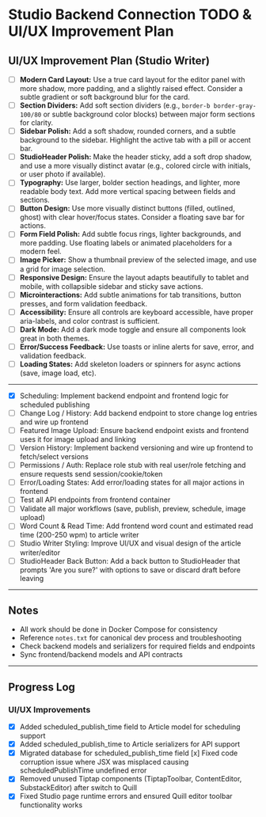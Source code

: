 # Studio Backend Connection TODO & UI/UX Improvement Plan


## UI/UX Improvement Plan (Studio Writer)

- [ ] **Modern Card Layout:** Use a true card layout for the editor panel with more shadow, more padding, and a slightly raised effect. Consider a subtle gradient or soft background blur for the card.
- [ ] **Section Dividers:** Add soft section dividers (e.g., `border-b border-gray-100/80` or subtle background color blocks) between major form sections for clarity.
- [ ] **Sidebar Polish:** Add a soft shadow, rounded corners, and a subtle background to the sidebar. Highlight the active tab with a pill or accent bar.
- [ ] **StudioHeader Polish:** Make the header sticky, add a soft drop shadow, and use a more visually distinct avatar (e.g., colored circle with initials, or user photo if available).
- [ ] **Typography:** Use larger, bolder section headings, and lighter, more readable body text. Add more vertical spacing between fields and sections.
- [ ] **Button Design:** Use more visually distinct buttons (filled, outlined, ghost) with clear hover/focus states. Consider a floating save bar for actions.
- [ ] **Form Field Polish:** Add subtle focus rings, lighter backgrounds, and more padding. Use floating labels or animated placeholders for a modern feel.
- [ ] **Image Picker:** Show a thumbnail preview of the selected image, and use a grid for image selection.
- [ ] **Responsive Design:** Ensure the layout adapts beautifully to tablet and mobile, with collapsible sidebar and sticky save actions.
- [ ] **Microinteractions:** Add subtle animations for tab transitions, button presses, and form validation feedback.
- [ ] **Accessibility:** Ensure all controls are keyboard accessible, have proper aria-labels, and color contrast is sufficient.
- [ ] **Dark Mode:** Add a dark mode toggle and ensure all components look great in both themes.
- [ ] **Error/Success Feedback:** Use toasts or inline alerts for save, error, and validation feedback.
- [ ] **Loading States:** Add skeleton loaders or spinners for async actions (save, image load, etc).

---

- [x] Scheduling: Implement backend endpoint and frontend logic for scheduled publishing
- [ ] Change Log / History: Add backend endpoint to store change log entries and wire up frontend
- [ ] Featured Image Upload: Ensure backend endpoint exists and frontend uses it for image upload and linking
- [ ] Version History: Implement backend versioning and wire up frontend to fetch/select versions
- [ ] Permissions / Auth: Replace role stub with real user/role fetching and ensure requests send session/cookie/token
- [ ] Error/Loading States: Add error/loading states for all major actions in frontend
- [ ] Test all API endpoints from frontend container
- [ ] Validate all major workflows (save, publish, preview, schedule, image upload)
- [ ] Word Count & Read Time: Add frontend word count and estimated read time (200-250 wpm) to article writer
- [ ] Studio Writer Styling: Improve UI/UX and visual design of the article writer/editor
- [ ] StudioHeader Back Button: Add a back button to StudioHeader that prompts 'Are you sure?' with options to save or discard draft before leaving

---

## Notes
- All work should be done in Docker Compose for consistency
- Reference `notes.txt` for canonical dev process and troubleshooting
- Check backend models and serializers for required fields and endpoints
- Sync frontend/backend models and API contracts

---

## Progress Log

### UI/UX Improvements
<!-- Track progress here as you implement each improvement above -->
- [x] Added scheduled_publish_time field to Article model for scheduling support
- [x] Added scheduled_publish_time to Article serializers for API support
- [x] Migrated database for scheduled_publish_time field
[x] Fixed code corruption issue where JSX was misplaced causing scheduledPublishTime undefined error
- [x] Removed unused Tiptap components (TiptapToolbar, ContentEditor, SubstackEditor) after switch to Quill
- [x] Fixed Studio page runtime errors and ensured Quill editor toolbar functionality works
